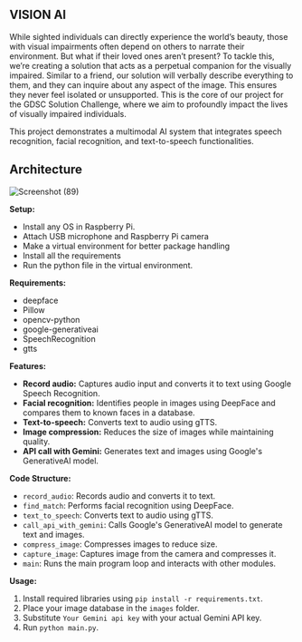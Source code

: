 ## VISION AI 
While sighted individuals can directly experience the world’s beauty, those with visual impairments often depend on others to narrate their environment. But what if their loved ones aren’t present? To tackle this, we’re creating a solution that acts as a perpetual companion for the visually impaired. Similar to a friend, our solution will verbally describe everything to them, and they can inquire about any aspect of the image. This ensures they never feel isolated or unsupported. This is the core of our project for the GDSC Solution Challenge, where we aim to profoundly impact the lives of visually impaired individuals.

This project demonstrates a multimodal AI system that integrates speech recognition, facial recognition, and text-to-speech functionalities.

## Architecture
![Screenshot (89)](https://github.com/Thejas775/Vision-AI-Google-Solution-Challenge-2024/assets/114435001/085e3e68-5409-4d5c-8700-3cb0654f1029)

**Setup:**
* Install any OS in Raspberry Pi.
* Attach USB microphone and Raspberry Pi camera
* Make a virtual environment for better package handling
* Install all the requirements
* Run the python file in the virtual environment.

**Requirements:**

* deepface
* Pillow
* opencv-python
* google-generativeai
* SpeechRecognition
* gtts

**Features:**

* **Record audio:** Captures audio input and converts it to text using Google Speech Recognition.
* **Facial recognition:** Identifies people in images using DeepFace and compares them to known faces in a database.
* **Text-to-speech:** Converts text to audio using gTTS.
* **Image compression:** Reduces the size of images while maintaining quality.
* **API call with Gemini:** Generates text and images using Google's GenerativeAI model.

**Code Structure:**

* `record_audio`: Records audio and converts it to text.
* `find_match`: Performs facial recognition using DeepFace.
* `text_to_speech`: Converts text to audio using gTTS.
* `call_api_with_gemini`: Calls Google's GenerativeAI model to generate text and images.
* `compress_image`: Compresses images to reduce size.
* `capture_image`: Captures image from the camera and compresses it.
* `main`: Runs the main program loop and interacts with other modules.

**Usage:**

1. Install required libraries using `pip install -r requirements.txt`.
2. Place your image database in the `images` folder.
3. Substitute `Your Gemini api key` with your actual Gemini API key. 
4. Run `python main.py`.


